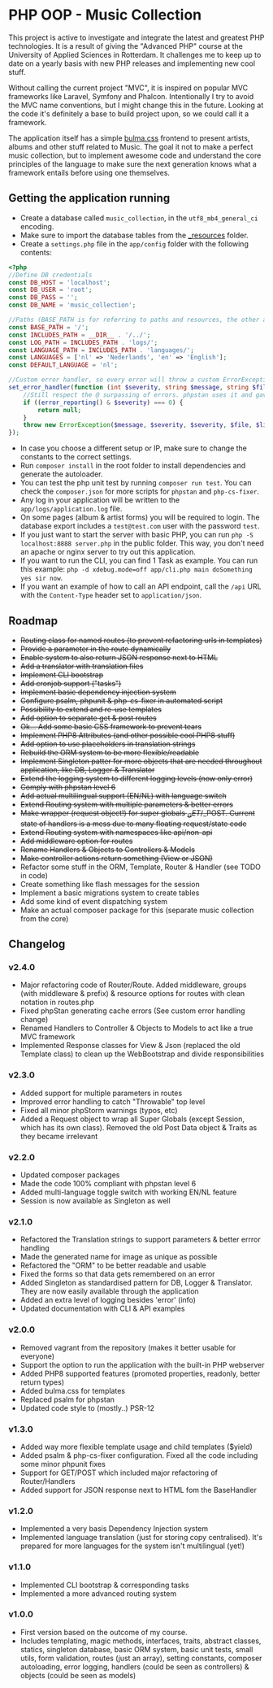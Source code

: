 # PHP OOP - Music Collection

This project is active to investigate and integrate the latest and greatest PHP
technologies. It is a result of giving the "Advanced PHP" course at the University
of Applied Sciences in Rotterdam. It challenges me to keep up to date on a yearly
basis with new PHP releases and implementing new cool stuff.

Without calling the current project "MVC", it is inspired on popular MVC frameworks
like Laravel, Symfony and Phalcon. Intentionally I try to avoid the MVC name
conventions, but I might change this in the future. Looking at the code it's definitely
a base to build project upon, so we could call it a framework.

The application itself has a simple [bulma.css](https://bulma.io) frontend to present
artists, albums and other stuff related to Music. The goal it not to make a perfect
music collection, but to implement awesome code and understand the core principles of
the language to make sure the next generation knows what a framework entails before
using one themselves.

## Getting the application running

- Create a database called `music_collection`, in the `utf8_mb4_general_ci` encoding.
- Make sure to import the database tables from the [_resources](_resources) folder.
- Create a `settings.php` file in the `app/config` folder with the following contents:

```php
<?php
//Define DB credentials
const DB_HOST = 'localhost';
const DB_USER = 'root';
const DB_PASS = '';
const DB_NAME = 'music_collection';

//Paths (BASE_PATH is for referring to paths and resources, the other are for internal handlers)
const BASE_PATH = '/';
const INCLUDES_PATH = __DIR__ . '/../';
const LOG_PATH = INCLUDES_PATH . 'logs/';
const LANGUAGE_PATH = INCLUDES_PATH . 'languages/';
const LANGUAGES = ['nl' => 'Nederlands', 'en' => 'English'];
const DEFAULT_LANGUAGE = 'nl';

//Custom error handler, so every error will throw a custom ErrorException
set_error_handler(function (int $severity, string $message, string $file, int $line): bool|null {
    //Still respect the @ surpassing of errors. phpstan uses it and gave me weird caching errors
    if ((error_reporting() & $severity) === 0) {
        return null;
    }
    throw new ErrorException($message, $severity, $severity, $file, $line);
});
```

- In case you choose a different setup or IP, make sure to change the constants
  to the correct settings.
- Run `composer install` in the root folder to install dependencies and generate
  the autoloader.
- You can test the php unit test by running `composer run test`. You can check the
  `composer.json` for more scripts for `phpstan` and `php-cs-fixer`.
- Any log in your application will be written to the `app/logs/application.log` file.
- On some pages (album & artist forms) you will be required to login. The database
  export includes a `test@test.com` user with the password `test`.
- If you just want to start the server with basic PHP, you can run
  `php -S localhost:8888 server.php` in the public folder. This way, you don't need
  an apache or nginx server to try out this application.
- If you want to run the CLI, you can find 1 Task as example. You can run this
  example: `php -d xdebug.mode=off app/cli.php main doSomething yes sir now`.
- If you want an example of how to call an API endpoint, call the `/api` URL with
  the `Content-Type` header set to `application/json`.

## Roadmap

- ~~Routing class for named routes (to prevent refactoring urls in templates)~~
- ~~Provide a parameter in the route dynamically~~
- ~~Enable system to also return JSON response next to HTML~~
- ~~Add a translator with translation files~~
- ~~Implement CLI bootstrap~~
- ~~Add cronjob support ("tasks")~~
- ~~Implement basic dependency injection system~~
- ~~Configure psalm, phpunit & php-cs-fixer in automated script~~
- ~~Possibility to extend and re-use templates~~
- ~~Add option to separate get & post routes~~
- ~~Ok... Add some basic CSS framework to prevent tears~~
- ~~Implement PHP8 Attributes (and other possible cool PHP8 stuff)~~
- ~~Add option to use placeholders in translation strings~~
- ~~Rebuild the ORM system to be more flexible/readable~~
- ~~Implement Singleton patter for more objects that are needed throughout application,
  like DB, Logger & Translator~~
- ~~Extend the logging system to different logging levels (now only error)~~
- ~~Comply with phpstan level 6~~
- ~~Add actual multilingual support (EN/NL) with language switch~~
- ~~Extend Routing system with multiple parameters & better errors~~
- ~~Make wrapper (request object!) for super globals $_GET/$_POST. Current state of
  handlers is a mess due to many floating request/state code~~
- ~~Extend Routing system with namespaces like api/non-api~~
- ~~Add middleware option for routes~~
- ~~Rename Handlers & Objects to Controllers & Models~~
- ~~Make controller actions return something (View or JSON)~~
- Refactor some stuff in the ORM, Template, Router & Handler (see TODO in code)
- Create something like flash messages for the session
- Implement a basic migrations system to create tables
- Add some kind of event dispatching system
- Make an actual composer package for this (separate music collection from the core)

## Changelog

### v2.4.0

- Major refactoring code of Router/Route. Added middleware, groups (with middleware 
  & prefix) & resource options for routes with clean notation in routes.php
- Fixed phpStan generating cache errors (See custom error handling change)
- Renamed Handlers to Controller & Objects to Models to act like a true MVC framework
- Implemented Response classes for View & Json (replaced the old Template class) to
  clean up the WebBootstrap and divide responsibilities

### v2.3.0

- Added support for multiple parameters in routes
- Improved error handling to catch "Throwable" top level
- Fixed all minor phpStorm warnings (typos, etc)
- Added a Request object to wrap all Super Globals (except Session, which has its
  own class). Removed the old Post Data object & Traits as they became irrelevant

### v2.2.0

- Updated composer packages
- Made the code 100% compliant with phpstan level 6
- Added multi-language toggle switch with working EN/NL feature
- Session is now available as Singleton as well

### v2.1.0

- Refactored the Translation strings to support parameters & better errror handling
- Made the generated name for image as unique as possible
- Refactored the "ORM" to be better readable and usable
- Fixed the forms so that data gets remembered on an error
- Added Singleton as standardised pattern for DB, Logger & Translator. They are now
  easily available through the application
- Added an extra level of logging besides 'error' (info)
- Updated documentation with CLI & API examples

### v2.0.0

- Removed vagrant from the repository (makes it better usable for everyone)
- Support the option to run the application with the built-in PHP webserver
- Added PHP8 supported features (promoted properties, readonly, better return types)
- Added bulma.css for templates
- Replaced psalm for phpstan
- Updated code style to (mostly..) PSR-12

### v1.3.0

- Added way more flexible template usage and child templates ($yield)
- Added psalm & php-cs-fixer configuration. Fixed all the code including some minor
  phpunit fixes
- Support for GET/POST which included major refactoring of Router/Handlers
- Added support for JSON response next to HTML fom the BaseHandler

### v1.2.0

- Implemented a very basis Dependency Injection system
- Implemented language translation (just for storing copy centralised). It's prepared
  for more languages for the system isn't multilingual (yet!)

### v1.1.0

- Implemented CLI bootstrap & corresponding tasks
- Implemented a more advanced routing system

### v1.0.0

- First version based on the outcome of my course.
- Includes templating, magic methods, interfaces, traits, abstract classes, statics,
  singleton database, basic ORM system, basic unit tests, small utils, form validation,
  routes (just an array), setting constants, composer autoloading, error logging,
  handlers (could be seen as controllers) & objects (could be seen as models)
